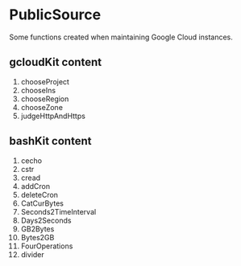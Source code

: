 # PublicSource
Some functions created when maintaining Google Cloud instances.

## gcloudKit content

1. chooseProject
1. chooseIns
1. chooseRegion
1. chooseZone
1. judgeHttpAndHttps

## bashKit content

1. cecho
1. cstr
1. cread
1. addCron
1. deleteCron
1. CatCurBytes
1. Seconds2TimeInterval
1. Days2Seconds
1. GB2Bytes
1. Bytes2GB
1. FourOperations
1. divider
